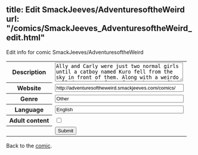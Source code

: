 title: Edit SmackJeeves/AdventuresoftheWeird
url: "/comics/SmackJeeves_AdventuresoftheWeird_edit.html"
---
Edit info for comic SmackJeeves/AdventuresoftheWeird

<form name="comic" action="http://gaepostmail.appspot.com/comic/" method="post">
<table class="comicinfo">
<tr>
<th>Description</th><td><textarea name="description" cols="40" rows="3">Ally and Carly were just two normal girls until a catboy named Kuro fell from the sky in front of them. Along with a weirdo called Inu, the four of them have to find a way back to Kuro's world to stop a war. Random boyxboy moments here and there.</textarea></td>
</tr>
<tr>
<th>Website</th><td><input type="text" name="url" value="http://adventuresoftheweird.smackjeeves.com/comics/" size="40"/></td>
</tr>
<tr>
<th>Genre</th><td><input type="text" name="genre" value="Other" size="40"/></td>
</tr>
<tr>
<th>Language</th><td><input type="text" name="language" value="English" size="40"/></td>
</tr>
<tr>
<th>Adult content</th><td><input type="checkbox" name="adult" value="adult" /></td>
</tr>
<tr>
<th></th><td>
<input type="hidden" name="comic" value="SmackJeeves_AdventuresoftheWeird" />
<input type="submit" name="submit" value="Submit" />
</td>
</tr>
</table>
</form>

Back to the [comic](SmackJeeves_AdventuresoftheWeird.html).
